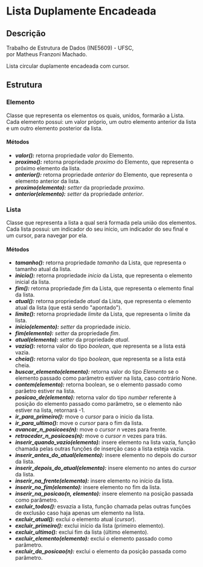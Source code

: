 # Lista Duplamente Encadeada

## Descrição

Trabalho de Estrutura de Dados (INE5609) - UFSC,  
por Matheus Franzoni Machado.  

Lista circular duplamente encadeada com cursor.
  
## Estrutura

### Elemento

Classe que representa os elementos os quais, unidos, formarão a Lista.  
Cada elemento possui: um valor próprio, um outro elemento anterior da lista e um outro elemento posterior da lista.  

#### Métodos

- ***valor():*** retorna propriedade _valor_ do Elemento.
- ***proximo():*** retorna propriedade _proximo_ do Elemento, que representa o próximo elemento da lista.
- ***anterior():*** retorna propriedade _anterior_ do Elemento, que representa o elemento anterior da lista.
- ***proximo(elemento):*** _setter_ da propriedade _proximo_.
- ***anterior(elemento):*** _setter_ da propriedade _anterior_.
  
### Lista

Classe que representa a lista a qual será formada pela união dos elementos.  
Cada lista possui: um indicador do seu início, um indicador do seu final e um cursor, para navegar por ela.  

#### Métodos

- ***tamanho():*** retorna propriedade _tamanho_ da Lista, que representa o tamanho atual da lista.
- ***inicio():*** retorna propriedade _inicio_ da Lista, que representa o elemento inicial da lista.
- ***fim():*** retorna propriedade _fim_ da Lista, que representa o elemento final da lista.
- ***atual():*** retorna propriedade _atual_ da Lista, que representa o elemento atual da lista (que está sendo "apontado").
- ***limite():*** retorna propriedade _limite_ da Lista, que representa o limite da lista.
- ***inicio(elemento):*** _setter_ da propriedade _inicio_.
- ***fim(elemento):*** _setter_ da propriedade _fim_.
- ***atual(elemento):*** _setter_ da propriedade _atual_.
- ***vazia():*** retorna valor do tipo _boolean_, que representa se a lista está vazia.
- ***cheia():*** retorna valor do tipo _boolean_, que representa se a lista está cheia.
- ***buscar_elemento(elemento):*** retorna valor do tipo _Elemento_ se o elemento passado como parâmetro estiver na lista, caso contrário None.
- ***contem(elemento):*** retorna boolean, se o elemento passado como parâetro estiver na lista.
- ***posicao_de(elemento):*** retorna valor do tipo _number_ referente à posição do elemento passado como parâmetro, se o elemento não estiver na lista, retornará -1.
- ***ir_para_primeiro():*** move o _cursor_ para o inicio da lista.
- ***ir_para_ultimo():*** move o _cursor_ para o fim da lista.
- ***avancar_n_posicoes(n):*** move o _cursor n_ vezes para frente.
- ***retroceder_n_posicoes(n):***  move o _cursor n_ vezes para trás.
- ***inserir_quando_vazio(elemento):***  insere elemento na lista vazia, função chamada pelas outras funções de inserção caso a lista esteja vazia.
- ***inserir_antes_do_atual(elemento):***  insere elemento no depois do _cursor_ da lista.
- ***inserir_depois_do_atual(elemento):***  insere elemento no antes do _cursor_ da lista.
- ***inserir_na_frente(elemento):***  insere elemento no início da lista.
- ***inserir_no_fim(elemento):***  insere elemento no fim da lista.
- ***inserir_na_posicao(n, elemento):***  insere elemento na posição passada como parâmetro.
- ***excluir_todos():*** esvazia a lista, função chamada pelas outras funções de exclusão caso haja apenas um elemento na lista.
- ***excluir_atual():*** exclui o elemento atual (_cursor_).
- ***excluir_primeiro():*** exclui início da lista (primeiro elemento).
- ***excluir_ultimo():*** exclui fim da lista (último elemento).
- ***excluir_elemento(elemento):*** exclui o elemento passado como parâmetro.
- ***excluir_da_posicao(n):*** exclui o elemento da posição passada como parâmetro.

